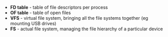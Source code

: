 - **FD table** - table of file descriptors per process
- **OF table** - table of open files
- **VFS** - virtual file system, bringing all the file systems together (eg mounting USB drives)
- **FS** - actual file system, managing the file hierarchy of a particular device